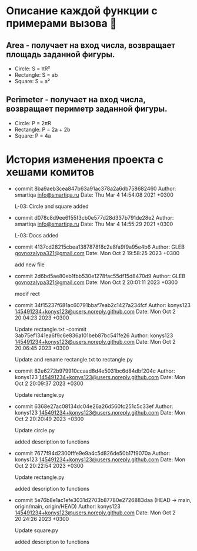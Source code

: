 # Описание каждой функции с примерами вызова 🤔
## Area - получает на вход числа, возвращает площадь заданной фигуры.
- Circle: S = πR²
- Rectangle: S = ab
- Square: S = a²

## Perimeter - получает на вход числа, возвращает периметр заданной фигуры.
- Circle: P = 2πR
- Rectangle: P = 2a + 2b
- Square: P = 4a
# История изменения проекта с хешами комитов
- commit 8ba9aeb3cea847b63a91ac378a2a6db758682460
Author: smartiqa <info@smartiqa.ru>
Date:   Thu Mar 4 14:54:08 2021 +0300

    L-03: Circle and square added
- commit d078c8d9ee6155f3cb0e577d28d337b791de28e2
Author: smartiqa <info@smartiqa.ru>
Date:   Thu Mar 4 14:55:29 2021 +0300

    L-03: Docs added
- commit 4137cd28215cbea1387878f8c2e8fa9f9a95e4b6
Author: GLEB <govnozalypa321@gmail.com>
Date:   Mon Oct 2 19:58:25 2023 +0300

    add new file
- commit 2d6bd5ae80eb1fbb530e1278fac55df15d8470d9
Author: GLEB <govnozalypa321@gmail.com>
Date:   Mon Oct 2 20:01:11 2023 +0300

    modif rect
- commit 34f15237f681ac60791bbaf7eab2c1427a234fcf
Author: konys123 <145491234+konys123@users.noreply.github.com>
Date:   Mon Oct 2 20:04:23 2023 +0300

    Update rectangle.txt
-commit 3ab75ef1341ea6f9c6e836a101beb87bc541fe26
Author: konys123 <145491234+konys123@users.noreply.github.com>
Date:   Mon Oct 2 20:06:45 2023 +0300

    Update and rename rectangle.txt to rectangle.py
- commit 82e6272b979910ccaad8d4e5031bc6d84dbf204c
Author: konys123 <145491234+konys123@users.noreply.github.com>
Date:   Mon Oct 2 20:09:37 2023 +0300

    Update rectangle.py
- commit 6368e27ac08134dc04e26a26d560fc251c5c33ef
Author: konys123 <145491234+konys123@users.noreply.github.com>
Date:   Mon Oct 2 20:20:49 2023 +0300

    Update circle.py

    added description to functions
- commit 7677f94d2300fffe9e9a4c5d826de50b17f9070a
Author: konys123 <145491234+konys123@users.noreply.github.com>
Date:   Mon Oct 2 20:22:54 2023 +0300

    Update rectangle.py

    added description to functions
- commit 5e76b8e1ac1efe3031d2703b87780e2726883daa (HEAD -> main, origin/main, origin/HEAD)
Author: konys123 <145491234+konys123@users.noreply.github.com>
Date:   Mon Oct 2 20:24:26 2023 +0300

    Update square.py

    added description to functions
